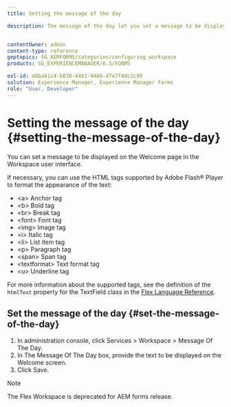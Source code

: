 ```yaml
---
title: Setting the message of the day

description: The message of the day let you set a message to be displayed on the Welcome page in the Workspace user interface.


contentOwner: admin
content-type: reference
geptopics: SG_AEMFORMS/categories/configuring_workspace
products: SG_EXPERIENCEMANAGER/6.5/FORMS

exl-id: d8bab1c4-b830-4491-9486-d7e7f4dc2c99
solution: Experience Manager, Experience Manager Forms
role: "User, Developer"
---
```

# Setting the message of the day {#setting-the-message-of-the-day}

You can set a message to be displayed on the Welcome page in the Workspace user interface.

If necessary, you can use the HTML tags supported by Adobe Flash® Player to format the appearance of the text:

* &lt;a&gt; Anchor tag
* &lt;b&gt; Bold tag
* &lt;br&gt; Break tag
* &lt;font&gt; Font tag
* &lt;img&gt; Image tag
* &lt;i&gt; Italic tag
* &lt;li&gt; List item tag
* &lt;p&gt; Paragraph tag
* &lt;span&gt; Span tag
* &lt;textformat&gt; Text format tag
* &lt;u&gt; Underline tag

For more information about the supported tags, see the definition of the `htmlText` property for the TextField class in the [Flex Language Reference](https://flex.apache.org/).

## Set the message of the day {#set-the-message-of-the-day}

1. In administration console, click Services &gt; Workspace &gt; Message Of The Day.
1. In The Message Of The Day box, provide the text to be displayed on the Welcome screen.
1. Click Save.

>[!NOTE]
>
>The Flex Workspace is deprecated for AEM forms release.
